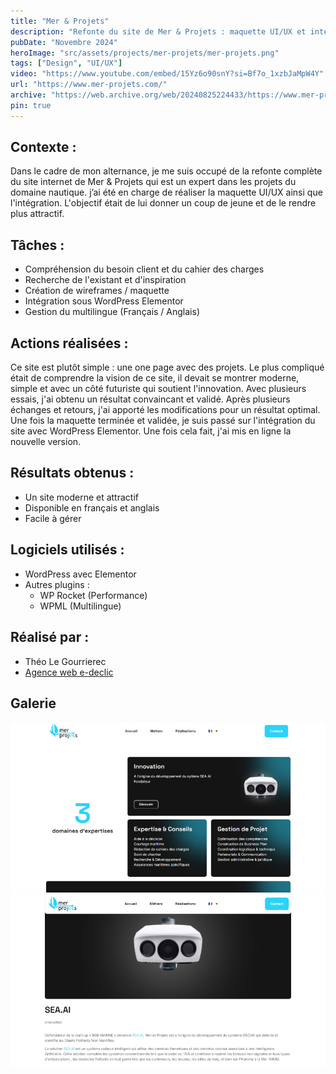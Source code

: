 ```yaml
---
title: "Mer & Projets"
description: "Refonte du site de Mer & Projets : maquette UI/UX et intégration multilingue sous WordPress avec Elementor."
pubDate: "Novembre 2024"
heroImage: "src/assets/projects/mer-projets/mer-projets.png"
tags: ["Design", "UI/UX"]
video: "https://www.youtube.com/embed/15Yz6o90snY?si=Bf7o_1xzbJaMpW4Y"
url: "https://www.mer-projets.com/"
archive: "https://web.archive.org/web/20240825224433/https://www.mer-projets.com/"
pin: true
---
```


## Contexte :
Dans le cadre de mon alternance, je me suis occupé de la refonte complète du site internet de Mer & Projets qui est un expert dans les projets du domaine nautique. j’ai été en charge de réaliser la maquette UI/UX ainsi que l'intégration. L'objectif était de lui donner un coup de jeune et de le rendre plus attractif.

## Tâches :
- Compréhension du besoin client et du cahier des charges
- Recherche de l'existant et d'inspiration
- Création de wireframes / maquette
- Intégration sous WordPress Elementor
- Gestion du multilingue (Français / Anglais)

## Actions réalisées :
Ce site est plutôt simple : une one page avec des projets. Le plus compliqué était de comprendre la vision de ce site, il devait se montrer moderne, simple et avec un côté futuriste qui soutient l'innovation. Avec plusieurs essais, j'ai obtenu un résultat convaincant et validé. Après plusieurs échanges et retours, j'ai apporté les modifications pour un résultat optimal. Une fois la maquette terminée et validée, je suis passé sur l'intégration du site avec WordPress Elementor. Une fois cela fait, j'ai mis en ligne la nouvelle version.

## Résultats obtenus :
- Un site moderne et attractif
- Disponible en français et anglais
- Facile à gérer

## Logiciels utilisés :
- WordPress avec Elementor
- Autres plugins :
  - WP Rocket (Performance)
  - WPML (Multilingue)

## Réalisé par :
- Théo Le Gourrierec
- <a href="https://www.e-declic.com/" target="_blank">Agence web e-declic</a>

## Galerie
![Capture d'écran du site Mer & Projets](src/assets/projects/mer-projets/merprojets1.png)
![Capture d'écran du site Mer & Projets](src/assets/projects/mer-projets/merprojets2.png)

